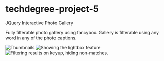 # techdegree-project-5
JQuery Interactive Photo Gallery

Fully filterable photo gallery using fancybox. Gallery is filterable using any word in any of the photo captions.

![Thumbnails](<img src="https://i.ibb.co/54QnrFt/photogallery3.png" alt="photogallery3" border="0">)
![Showing the lightbox feature](<img src="https://i.ibb.co/RvW2hJY/photogallery2.png" alt="photogallery2" border="0">)
![Filtering results on keyup, hiding non-matches.](<img src="https://i.ibb.co/Jc1VbJf/photogallery1.png" alt="photogallery1" border="0">)

